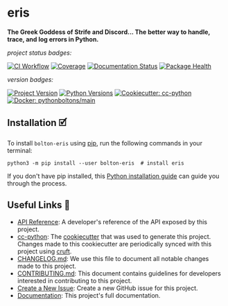 # eris

**The Greek Goddess of Strife and Discord... The better way to handle, trace, and log errors in Python.**

_project status badges:_

[![CI Workflow](https://github.com/python-boltons/eris/actions/workflows/ci.yml/badge.svg)](https://github.com/python-boltons/eris/actions/workflows/ci.yml)
[![Coverage](https://codecov.io/gh/python-boltons/eris/branch/master/graph/badge.svg)](https://codecov.io/gh/python-boltons/eris)
[![Documentation Status](https://readthedocs.org/projects/bolton-eris/badge/?version=latest)](https://bolton-eris.readthedocs.io/en/latest/?badge=latest)
[![Package Health](https://snyk.io/advisor/python/bolton-eris/badge.svg)](https://snyk.io/advisor/python/bolton-eris)

_version badges:_

[![Project Version](https://img.shields.io/pypi/v/bolton-eris)](https://pypi.org/project/bolton-eris/)
[![Python Versions](https://img.shields.io/pypi/pyversions/bolton-eris)](https://pypi.org/project/bolton-eris/)
[![Cookiecutter: cc-python](https://img.shields.io/static/v1?label=cc-python&message=2021.12.22&color=d4aa00&logo=cookiecutter&logoColor=d4aa00)](https://github.com/python-boltons/cc-python)
[![Docker: pythonboltons/main](https://img.shields.io/static/v1?label=pythonboltons%20%2F%20main&message=2021.12.22&color=8ec4ad&logo=docker&logoColor=8ec4ad)](https://github.com/python-boltons/docker-python)


## Installation 🗹

To install `bolton-eris` using [pip][9], run the following
commands in your terminal:

``` shell
python3 -m pip install --user bolton-eris  # install eris
```

If you don't have pip installed, this [Python installation guide][10] can guide
you through the process.


## Useful Links 🔗

* [API Reference][3]: A developer's reference of the API exposed by this
  project.
* [cc-python][4]: The [cookiecutter][5] that was used to generate this project.
  Changes made to this cookiecutter are periodically synced with this project
  using [cruft][12].
* [CHANGELOG.md][2]: We use this file to document all notable changes made to
  this project.
* [CONTRIBUTING.md][7]: This document contains guidelines for developers
  interested in contributing to this project.
* [Create a New Issue][13]: Create a new GitHub issue for this project.
* [Documentation][1]: This project's full documentation.


[1]: https://bolton-eris.readthedocs.io/en/latest
[2]: https://github.com/python-boltons/eris/blob/master/CHANGELOG.md
[3]: https://bolton-eris.readthedocs.io/en/latest/modules.html
[4]: https://github.com/python-boltons/cc-python
[5]: https://github.com/cookiecutter/cookiecutter
[6]: https://docs.readthedocs.io/en/stable/
[7]: https://github.com/python-boltons/eris/blob/master/CONTRIBUTING.md
[8]: https://github.com/python-boltons/eris
[9]: https://pip.pypa.io
[10]: http://docs.python-guide.org/en/latest/starting/installation/
[11]: https://github.com/pypa/pipx
[12]: https://github.com/cruft/cruft
[13]: https://github.com/python-boltons/eris/issues/new/choose
